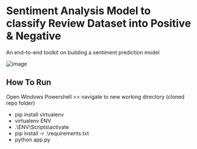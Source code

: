 # Sentiment Analysis Model to classify Review Dataset into Positive & Negative
An end-to-end toolkit on building a sentiment prediction model

![image](https://github.com/marwaalifa/Deployment-Machine-Learning-Model/assets/71803646/764b0e50-3650-4e7b-9e01-0a90fc54badb)


## How To Run

Open Windows Powershell >> navigate to new working directory (cloned repo folder)

- pip install virtualenv
- virtualenv ENV
- .\ENV\Scripts\activate
- pip install -r .\requirements.txt
- python app.py
